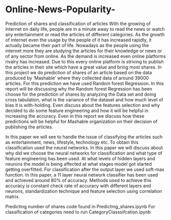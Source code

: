 # Online-News-Popularity-
Prediction of shares and classification of articles
With the growing of Internet on daily life, people are in a minute away to read the news or watch any entertainment or read the articles of different categories. As the growth of internet even the usage by the people of it has increased rapidly, it actually became their part of life. Nowadays as the people using the internet more they are studying the articles for their knowledge or news or of any sector from online. As the demand is increased even online platforms rivalry has increased. Due to this every online platform is striving to publish the articles in their site which have a great value and bring most shares. In this project we do prediction of shares of an article based on the data produced by ‘Mashable’ where they collected data of around 39000 articles. For this prediction we have used Random forest Regression. In this report will be discussing why the Random forest  Regression has been choose for the prediction of shares by analyzing the Data set and doing cross tabulation, what is the variance of the dataset and how much level of bias it is with-holding. Even discuss about the features selection and why decided to do some feature engineering and how it will be helpful in increasing the accuracy.  Even in this report we discuss how these predictions will be helpful for Mashable organization on their decision of publishing the articles.
	
In this paper we will see to handle the issue of classifying the articles such as entertainment, news, lifestyle, technology etc. To obtain this classification used the neural networks. In this paper we will discuss about why did we choose the neural networks for classification and what type of feature engineering has been used. At what levels of hidden layers and neurons the model is being affected at what stages model got started  getting overfitted. For classification after the output layer we used soft-max function. In this paper, a 11 layer neural network classifier  has been used and achieved around 80% of accuracy. Methods used to achieve this accuracy is constant check rate of accuracy with different layers and neurons, standardization technique and feature selection using correlation matrix.


Predicting number of shares code found in Predicting_shares.ipynb
For classification of categories need to run CategoryClasssifcation.ipynb
